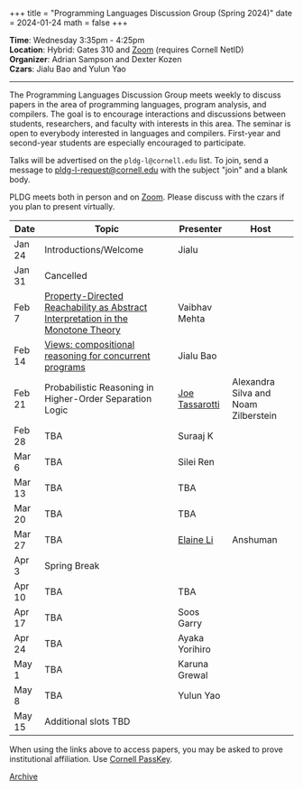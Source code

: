 +++
title = "Programming Languages Discussion Group (Spring 2024)"
date = 2024-01-24
math = false
+++

**Time**: Wednesday 3:35pm - 4:25pm <br/>
**Location**: Hybrid: Gates 310 and [Zoom][] (requires Cornell NetID) <br/>
**Organizer**: Adrian Sampson and Dexter Kozen <br/>
**Czars**: Jialu Bao and Yulun Yao

---

The Programming Languages Discussion Group meets weekly to discuss papers in the
area of programming languages, program analysis, and compilers. The goal is to
encourage interactions and discussions between students, researchers, and
faculty with interests in this area. The seminar is open to everybody interested
in languages and compilers. First-year and second-year students are especially
encouraged to participate. 

Talks will be advertised on the `pldg-l@cornell.edu` list. To join, send a
message to [pldg-l-request@cornell.edu][join-pldg] with the subject "join" and a
blank body.

PLDG meets both in person and on [Zoom][]. Please discuss with the czars if you
plan to present virtually.


| Date    | Topic                    | Presenter       | Host |
|---------|--------------------------|-----------------|------|
| Jan 24  | Introductions/Welcome    | Jialu           |      |
| Jan 31  | Cancelled                |                 |      |
| Feb 7   | [Property-Directed Reachability as Abstract Interpretation in the Monotone Theory](https://dl.acm.org/doi/pdf/10.1145/3498676)  | Vaibhav Mehta      |  |
| Feb 14  | [Views: compositional reasoning for concurrent programs](https://dl.acm.org/doi/10.1145/2480359.2429104) | Jialu Bao |  |
| Feb 21  | Probabilistic Reasoning in Higher-Order Separation Logic | [Joe Tassarotti](https://cs.nyu.edu/~jt4767/) | Alexandra Silva and Noam Zilberstein |
| Feb 28  | TBA | Suraaj K    |      |
| Mar 6   | TBA | Silei Ren |      |
| Mar 13  | TBA | TBA  |  |
| Mar 20  | TBA | TBA  |  |
| Mar 27  | TBA | [Elaine Li](https://efl9013.github.io/) | Anshuman |
| Apr 3   | Spring Break             |                 |      |
| Apr 10  | TBA | TBA |      |
| Apr 17  | TBA | Soos Garry |  |
| Apr 24  | TBA | Ayaka Yorihiro |  |
| May 1   | TBA | Karuna Grewal |  |
| May 8   | TBA | Yulun Yao | |
| May 15  | Additional slots TBD | | |

When using the links above to access papers, you may be asked to prove institutional affiliation.
Use [Cornell PassKey](https://www.library.cornell.edu/services/apps/passkey).

[Archive](../)

[join-pldg]: mailto:pldg-l-request@cornell.edu?subject=join
[zoom]: https://cornell.zoom.us/j/96036354065?pwd=UGRyRXVaTjhxczFoK3Q1bjYzVkRodz09
